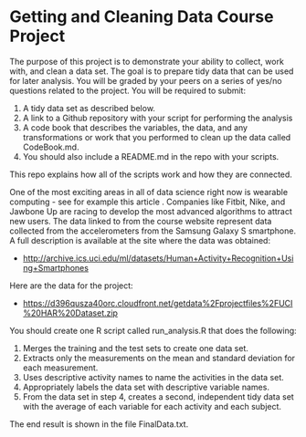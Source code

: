 # Getting and Cleaning Data Course Project

The purpose of this project is to demonstrate your ability to collect, work with, and clean a data set. 
The goal is to prepare tidy data that can be used for later analysis. You will be graded by your peers 
on a series of yes/no questions related to the project. You will be required to submit: 

1. A tidy data set as described below.
2. A link to a Github repository with your script for performing the analysis
3. A code book that describes the variables, the data, and any transformations or work that you performed 
   to clean up the data called CodeBook.md. 
4. You should also include a README.md in the repo with your scripts. 

This repo explains how all of the scripts work and how they are connected.

One of the most exciting areas in all of data science right now is wearable computing - see for example 
this article . Companies like Fitbit, Nike, and Jawbone Up are racing to develop the most advanced algorithms
to attract new users. The data linked to from the course website represent data collected from the 
accelerometers from the Samsung Galaxy S smartphone. A full description is available at the site where the 
data was obtained:

* http://archive.ics.uci.edu/ml/datasets/Human+Activity+Recognition+Using+Smartphones

Here are the data for the project:

* https://d396qusza40orc.cloudfront.net/getdata%2Fprojectfiles%2FUCI%20HAR%20Dataset.zip

You should create one R script called run_analysis.R that does the following:

1. Merges the training and the test sets to create one data set.
2. Extracts only the measurements on the mean and standard deviation for each measurement.
3. Uses descriptive activity names to name the activities in the data set.
4. Appropriately labels the data set with descriptive variable names.
5. From the data set in step 4, creates a second, independent tidy data set with the average of each variable for 
   each activity and each subject.
   
The end result is shown in the file FinalData.txt.
